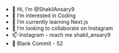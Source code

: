 - 👋 Hi, I’m @ShakilAnsary9
- 👀 I’m interested in Coding
- 🌱 I’m currently learning Next.js
- 💞️ I’m looking to collaborate on Instagram
- 📫 Instagram - reach me shakil_ansary9
- 👾 Blank Commit - 52

<!---
ShakilAnsary9/ShakilAnsary9 is a ✨ special ✨ repository because its `README.md` (this file) appears on your GitHub profile.
You can click the Preview link to take a look at your changes.
--->
